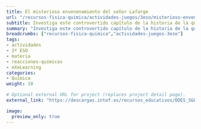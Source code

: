 ```yaml
---
title: El misterioso envenenamiento del señor Lafarge
url: "/recursos-fisica-quimica/actividades-juegos/3eso/misterioso-envenenamiento-senor-lafarge"
subtitle: Investiga este controvertido capítulo de la historia de la química
summary: "Investiga este controvertido capítulo de la historia de la química."
breadcrumbs: ["recursos-fisica-quimica","actividades-juegos-3eso"]
tags:
- actividades
- 3º ESO
- materia
- reacciones-químicas
- eXeLearning
categories:
- Química
weight: 10

# Optional external URL for project (replaces project detail page).
external_link: "https://descargas.intef.es/recursos_educativos/ODES_SGOA/ESO/FQ/3B.1_-_El_misterioso_envenenamiento/index.html"

image:
  preview_only: true
---
```


